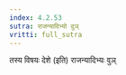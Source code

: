 ```yaml
---
index: 4.2.53
sutra: राजन्यादिभ्यो वुञ्
vritti: full_sutra
---
```


तस्य विषयः देशे (इति) राजन्यादिभ्यः वुञ्